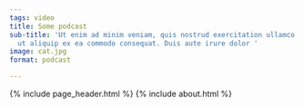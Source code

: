 ```yaml
---
tags: video
title: Some podcast
sub-title: 'Ut enim ad minim veniam, quis nostrud exercitation ullamco laboris nisi
  ut aliquip ex ea commodo consequat. Duis aute irure dolor '
image: cat.jpg
format: podcast

---
```

{% include page_header.html %}
{% include about.html %}